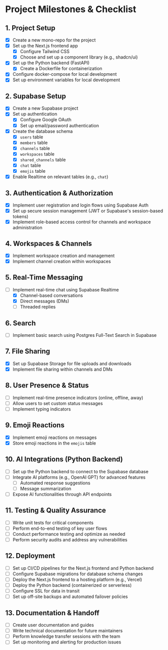 # Project Milestones & Checklist

## 1. Project Setup
- [x] Create a new mono-repo for the project
- [x] Set up the Next.js frontend app
  - [x] Configure Tailwind CSS
  - [x] Choose and set up a component library (e.g., shadcn/ui)
- [x] Set up the Python backend (FastAPI)
  - [x] Create a Dockerfile for containerization
- [x] Configure docker-compose for local development
- [x] Set up environment variables for local development

## 2. Supabase Setup
- [x] Create a new Supabase project
- [x] Set up authentication
  - [x] Configure Google OAuth
  - [x] Set up email/password authentication
- [x] Create the database schema
  - [x] `users` table
  - [x] `members` table
  - [x] `channels` table
  - [x] `workspaces` table
  - [x] `shared_channels` table
  - [x] `chat` table
  - [x] `emojis` table
- [x] Enable Realtime on relevant tables (e.g., `chat`)

## 3. Authentication & Authorization
- [x] Implement user registration and login flows using Supabase Auth
- [x] Set up secure session management (JWT or Supabase's session-based tokens)
- [x] Implement role-based access control for channels and workspace administration

## 4. Workspaces & Channels
- [x] Implement workspace creation and management
- [x] Implement channel creation within workspaces

## 5. Real-Time Messaging
- [ ] Implement real-time chat using Supabase Realtime
  - [x] Channel-based conversations
  - [x] Direct messages (DMs)
  - [ ] Threaded replies

## 6. Search
- [ ] Implement basic search using Postgres Full-Text Search in Supabase

## 7. File Sharing
- [x] Set up Supabase Storage for file uploads and downloads
- [x] Implement file sharing within channels and DMs

## 8. User Presence & Status
- [ ] Implement real-time presence indicators (online, offline, away)
- [ ] Allow users to set custom status messages
- [ ] Implement typing indicators

## 9. Emoji Reactions
- [x] Implement emoji reactions on messages
- [x] Store emoji reactions in the `emojis` table

## 10. AI Integrations (Python Backend)
- [ ] Set up the Python backend to connect to the Supabase database
- [ ] Integrate AI platforms (e.g., OpenAI GPT) for advanced features
  - [ ] Automated response suggestions
  - [ ] Message summarization
- [ ] Expose AI functionalities through API endpoints

## 11. Testing & Quality Assurance
- [ ] Write unit tests for critical components
- [ ] Perform end-to-end testing of key user flows
- [ ] Conduct performance testing and optimize as needed
- [ ] Perform security audits and address any vulnerabilities

## 12. Deployment
- [ ] Set up CI/CD pipelines for the Next.js frontend and Python backend
- [ ] Configure Supabase migrations for database schema changes
- [ ] Deploy the Next.js frontend to a hosting platform (e.g., Vercel)
- [ ] Deploy the Python backend (containerized or serverless)
- [ ] Configure SSL for data in transit
- [ ] Set up off-site backups and automated failover policies

## 13. Documentation & Handoff
- [ ] Create user documentation and guides
- [ ] Write technical documentation for future maintainers
- [ ] Perform knowledge transfer sessions with the team
- [ ] Set up monitoring and alerting for production issues 